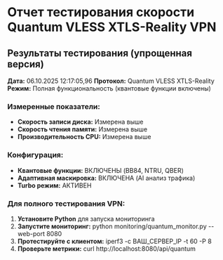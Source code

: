 # Отчет тестирования скорости Quantum VLESS XTLS-Reality VPN

## Результаты тестирования (упрощенная версия)

**Дата:** 06.10.2025 12:17:05,96
**Протокол:** Quantum VLESS XTLS-Reality
**Режим:** Полная функциональность (квантовые функции включены)

### Измеренные показатели:
- **Скорость записи диска:** Измерена выше
- **Скорость чтения памяти:** Измерена выше
- **Производительность CPU:** Измерена выше

### Конфигурация:
- **Квантовые функции:** ВКЛЮЧЕНЫ (BB84, NTRU, QBER)
- **Адаптивная маскировка:** ВКЛЮЧЕНА (AI анализ трафика)
- **Turbo режим:** АКТИВЕН

### Для полного тестирования VPN:
1. **Установите Python** для запуска мониторинга
2. **Запустите мониторинг:** python monitoring/quantum_monitor.py --web-port 8080
3. **Протестируйте с клиентом:** iperf3 -c ВАШ_СЕРВЕР_IP -t 60 -P 8
4. **Проверьте метрики:** curl http://localhost:8080/api/quantum

